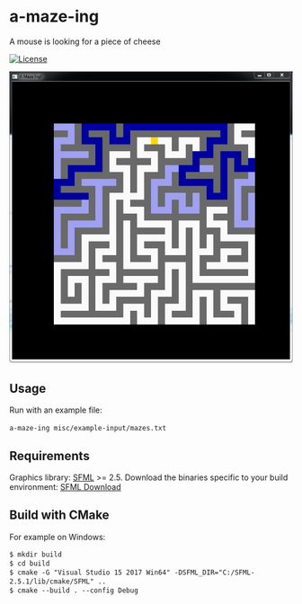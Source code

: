 a-maze-ing
============
A mouse is looking for a piece of cheese

[![License](http://img.shields.io/:license-mit-blue.svg?style=flat-square)](./LICENSE)

![Snapshot](misc/demo/AMazeIng.jpg)

## Usage

Run with an example file:

`a-maze-ing misc/example-input/mazes.txt`

## Requirements

Graphics library: [SFML](https://github.com/SFML/SFML) >= 2.5. Download the binaries specific to your build environment: [SFML Download](https://www.sfml-dev.org/download.php)

## Build with CMake

For example on Windows:

```
$ mkdir build
$ cd build
$ cmake -G "Visual Studio 15 2017 Win64" -DSFML_DIR="C:/SFML-2.5.1/lib/cmake/SFML" ..
$ cmake --build . --config Debug
```
